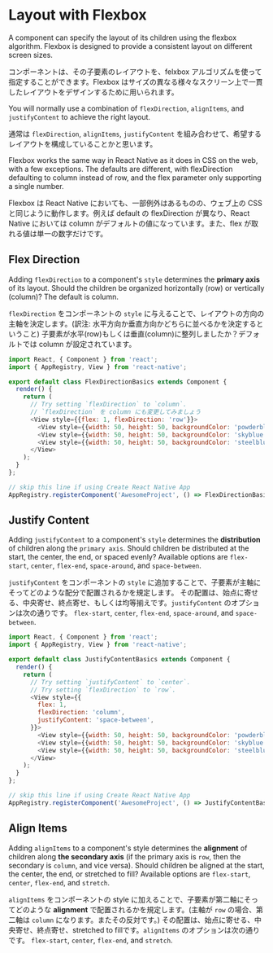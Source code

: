 # Layout with Flexbox

A component can specify the layout of its children using the flexbox algorithm. Flexbox is designed to provide a consistent layout on different screen sizes.

コンポーネントは、その子要素のレイアウトを、felxbox アルゴリズムを使って指定することができます。Flexbox はサイズの異なる様々なスクリーン上で一貫したレイアウトをデザインするために用いられます。

You will normally use a combination of `flexDirection`, `alignItems`, and `justifyContent` to achieve the right layout.

通常は `flexDirection`, `alignItems`, `justifyContent` を組み合わせて、希望するレイアウトを構成していることかと思います。

Flexbox works the same way in React Native as it does in CSS on the web, with a few exceptions. The defaults are different, with flexDirection defaulting to column instead of row, and the flex parameter only supporting a single number.

Flexbox は React Native においても、一部例外はあるものの、ウェブ上の CSS と同じように動作します。例えば default の flexDirection が異なり、React Native においては column がデフォルトの値になっています。また、flex が取れる値は単一の数字だけです。

## Flex Direction

Adding `flexDirection` to a component's `style` determines the **primary axis** of its layout. Should the children be organized horizontally \(row\) or vertically \(column\)? The default is column.

`flexDirection` をコンポーネントの `style` に与えることで、レイアウトの方向の主軸を決定します。\(訳注: 水平方向か垂直方向かどちらに並べるかを決定するということ\) 子要素が水平\(row\)もしくは垂直\(column\)に整列しましたか？デフォルトでは column が設定されています。

```js
import React, { Component } from 'react';
import { AppRegistry, View } from 'react-native';

export default class FlexDirectionBasics extends Component {
  render() {
    return (
      // Try setting `flexDirection` to `column`.
      // `flexDirection` を column にも変更してみましょう
      <View style={{flex: 1, flexDirection: 'row'}}>
        <View style={{width: 50, height: 50, backgroundColor: 'powderblue'}} />
        <View style={{width: 50, height: 50, backgroundColor: 'skyblue'}} />
        <View style={{width: 50, height: 50, backgroundColor: 'steelblue'}} />
      </View>
    );
  }
};

// skip this line if using Create React Native App
AppRegistry.registerComponent('AwesomeProject', () => FlexDirectionBasics);
```

## Justify Content

Adding `justifyContent` to a component's `style` determines the **distribution** of children along the `primary axis`. Should children be distributed at the start, the center, the end, or spaced evenly? Available options are `flex-start`, `center`, `flex-end`, `space-around`, and `space-between`.

`justifyContent` をコンポーネントの `style` に追加することで、子要素が主軸にそってどのような配分で配置されるかを規定します。 その配置は、始点に寄せる、中央寄せ、終点寄せ、もしくは均等揃えです。`justifyContent` のオプションは次の通りです。 `flex-start`, `center`, `flex-end`, `space-around`, and `space-between`.

```js
import React, { Component } from 'react';
import { AppRegistry, View } from 'react-native';

export default class JustifyContentBasics extends Component {
  render() {
    return (
      // Try setting `justifyContent` to `center`.
      // Try setting `flexDirection` to `row`.
      <View style={{
        flex: 1,
        flexDirection: 'column',
        justifyContent: 'space-between',
      }}>
        <View style={{width: 50, height: 50, backgroundColor: 'powderblue'}} />
        <View style={{width: 50, height: 50, backgroundColor: 'skyblue'}} />
        <View style={{width: 50, height: 50, backgroundColor: 'steelblue'}} />
      </View>
    );
  }
};

// skip this line if using Create React Native App
AppRegistry.registerComponent('AwesomeProject', () => JustifyContentBasics);
```

## Align Items

Adding `alignItems` to a component's style determines the **alignment** of children along **the secondary axis** (if the primary axis is `row`, then the secondary is `column`, and vice versa). Should children be aligned at the start, the center, the end, or stretched to fill? Available options are `flex-start`, `center`, `flex-end`, and `stretch`.

`alignItems` をコンポーネントの style に加えることで、子要素が第二軸にそってどのような **alignment** で配置されるかを規定します。(主軸が `row` の場合、第二軸は `column` になります。またその反対です。) その配置は、始点に寄せる、中央寄せ、終点寄せ、stretched to fillです。`alignItems` のオプションは次の通りです。 `flex-start`, `center`, `flex-end`, and `stretch`.

